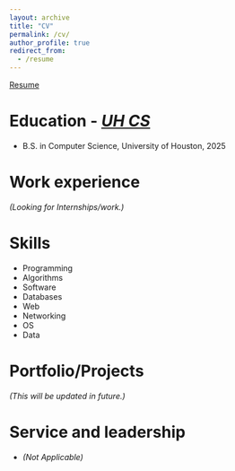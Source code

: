 ```yaml
---
layout: archive
title: "CV"
permalink: /cv/
author_profile: true
redirect_from:
  - /resume
---
```

<!-- HTML Link with download attribute for direct download -->
<a href="https://github.com/Haseebs1/Haseebs1.github.io/blob/master/files/resume.pdf" download>Resume</a>


Education - <a href="https://cs.uh.edu/"><em>UH CS</em></a>
======
* B.S. in Computer Science, University of Houston, 2025

Work experience
======
<em>(Looking for Internships/work.)</em>
  
Skills
======
* Programming
* Algorithms
* Software
* Databases
* Web
* Networking
* OS
* Data
  
Portfolio/Projects
======
  <em>(This will be updated in future.)</em>
  
  
Service and leadership
======
* <em>(Not Applicable)</em>
